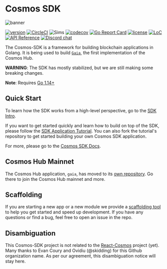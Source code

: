 <!--
parent:
  order: false
-->

# Cosmos SDK

![banner](docs/cosmos-sdk-image.jpg)

[![version](https://img.shields.io/github/tag/KiraCore/cosmos-sdk.svg)](https://github.com/KiraCore/cosmos-sdk/releases/latest)
[![CircleCI](https://circleci.com/gh/KiraCore/cosmos-sdk/tree/master.svg?style=shield)](https://circleci.com/gh/KiraCore/cosmos-sdk/tree/master)
![Sims](https://github.com/KiraCore/cosmos-sdk/workflows/Sims/badge.svg)
[![codecov](https://codecov.io/gh/KiraCore/cosmos-sdk/branch/master/graph/badge.svg)](https://codecov.io/gh/KiraCore/cosmos-sdk)
[![Go Report Card](https://goreportcard.com/badge/github.com/KiraCore/cosmos-sdk)](https://goreportcard.com/report/github.com/KiraCore/cosmos-sdk)
[![license](https://img.shields.io/github/license/KiraCore/cosmos-sdk.svg)](https://github.com/KiraCore/cosmos-sdk/blob/master/LICENSE)
[![LoC](https://tokei.rs/b1/github/KiraCore/cosmos-sdk)](https://github.com/KiraCore/cosmos-sdk)
[![API Reference](https://godoc.org/github.com/KiraCore/cosmos-sdk?status.svg)](https://godoc.org/github.com/KiraCore/cosmos-sdk)
[![Discord chat](https://img.shields.io/discord/669268347736686612.svg)](https://discord.gg/AzefAFd)

The Cosmos-SDK is a framework for building blockchain applications in Golang.
It is being used to build [`Gaia`](https://github.com/cosmos/gaia), the first implementation of the Cosmos Hub.

**WARNING**: The SDK has mostly stabilized, but we are still making some
breaking changes.

**Note**: Requires [Go 1.14+](https://golang.org/dl/)

## Quick Start

To learn how the SDK works from a high-level perspective, go to the [SDK Intro](./docs/intro/overview.md).

If you want to get started quickly and learn how to build on top of the SDK, please follow the [SDK Application Tutorial](https://tutorials.cosmos.network/nameservice/tutorial/00-intro.html). You can also fork the tutorial's repository to get started building your own Cosmos SDK application.

For more, please go to the [Cosmos SDK Docs](./docs/).

## Cosmos Hub Mainnet

The Cosmos Hub application, `gaia`, has moved to its [own repository](https://github.com/cosmos/gaia). Go there to join the Cosmos Hub mainnet and more.

## Scaffolding

If you are starting a new app or a new module we provide a [scaffolding tool](https://github.com/cosmos/scaffold) to help you get started and speed up development. If you have any questions or find a bug, feel free to open an issue in the repo.

## Disambiguation

This Cosmos-SDK project is not related to the [React-Cosmos](https://github.com/react-cosmos/react-cosmos) project (yet). Many thanks to Evan Coury and Ovidiu (@skidding) for this Github organization name. As per our agreement, this disambiguation notice will stay here.
